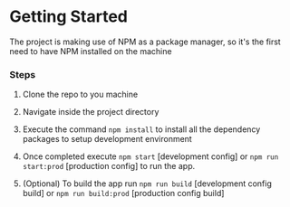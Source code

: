 # Getting Started

The project is making use of NPM as a package manager, so it's the first need to have NPM installed on the machine

### Steps

1. Clone the repo to you machine

2. Navigate inside the project directory

3. Execute the command `npm install` to install all the dependency packages to setup development environment

4. Once completed execute `npm start` [development config] or `npm run start:prod` [production config] to run the app.

5. (Optional) To build the app run `npm run build` [development config build] or `npm run build:prod` [production config build]

<br />

